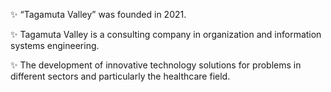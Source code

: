 ✨ “Tagamuta Valley” was founded in 2021.

✨ Tagamuta Valley is a consulting company in organization and information systems engineering.

✨ The development of innovative technology solutions for problems in different sectors and particularly the healthcare field.



<!---
Tagamuta-Valley/Tagamuta-Valley is a ✨ special ✨ repository because its `README.md` (this file) appears on your GitHub profile.
You can click the Preview link to take a look at your changes.
--->
